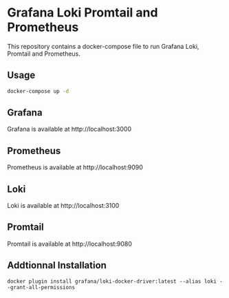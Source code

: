 # Grafana Loki Promtail and Prometheus

This repository contains a docker-compose file to run Grafana Loki, Promtail and Prometheus.

## Usage

```bash
docker-compose up -d
```

## Grafana

Grafana is available at http://localhost:3000

## Prometheus

Prometheus is available at http://localhost:9090

## Loki

Loki is available at http://localhost:3100

## Promtail

Promtail is available at http://localhost:9080

## Addtionnal Installation

```
docker plugin install grafana/loki-docker-driver:latest --alias loki --grant-all-permissions
```